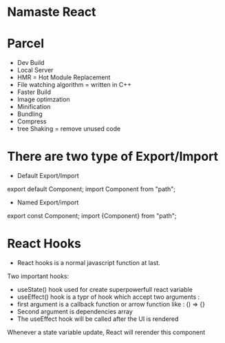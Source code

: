 # Namaste React 

# Parcel
- Dev Build
- Local Server
- HMR = Hot Module Replacement
- File watching algorithm = written in C++
- Faster Build
- Image optimzation
- Minification
- Bundling
- Compress
- tree Shaking = remove unused code


# There are two type of Export/Import

- Default Export/Import

export default Component;
import Component from "path";

- Named Export/import

export const Component;
import {Component} from "path";

# React Hooks

- React hooks is a normal javascript function at last.

Two important hooks:
- useState() hook used for create superpowerfull react variable
- useEffect() hook is a typr of hook which accept two arguments :
- first argument is a callback function or arrow function like :   () => {}
- Second argument is dependencies array
- The useEffect hook will be called after the UI is rendered


Whenever a state variable update, React will rerender this component